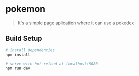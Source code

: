 # pokemon

> It's a simple page aplication where it can use a pokedex

## Build Setup

``` bash
# install dependencies
npm install

# serve with hot reload at localhost:8080
npm run dev
